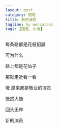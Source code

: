 ```yaml
---
layout: post
category: 随笔
title: 新的演员
tagline: by wencolani
tags: [随笔，小诗]
---
```


每条路都是花枝招展

可为什么

路上都是花仙子

那就走近看一看

哦 原来都是敬业的演员

恍然大悟

回头无岸

新的演员
